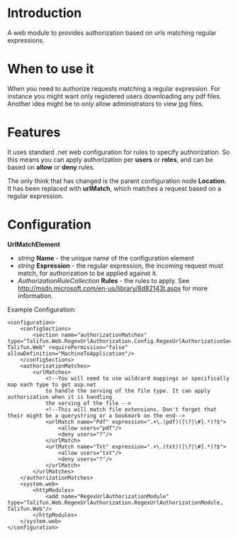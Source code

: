 # Introduction #

A web module to provides authorization based on urls matching regular expressions.

# When to use it #

When you need to authorize requests matching a regular expression. For instance you might want only registered users downloading any pdf files. Another idea might be to only allow administrators to view jpg files.

# Features #

It uses standard .net web configuration for rules to specify authorization. So this means you can apply authorization per **users** or **roles**, and can be based on **allow** or **deny** rules.

The only think that has changed is the parent configuration node **Location**. It has been replaced with **urlMatch**, which matches a request based on a regular expression.

# Configuration #

**UrlMatchElement**
  * _string_ **Name** - the unique name of the configuration element
  * _string_ **Expression** - the regular expression, the incoming request must match, for authorization to be applied against it.
  * _AuthorizationRuleCollection_ **Rules** - the rules to apply. See http://msdn.microsoft.com/en-us/library/8d82143t.aspx for more information.

Example Configuration:
```
<configuration>
	<configSections>
		<section name="authorizationMatches" type="Talifun.Web.RegexUrlAuthorization.Config.RegexUrlAuthorizationSection, Talifun.Web" requirePermission="false" allowDefinition="MachineToApplication"/>
	</configSections>
	<authorizationMatches>
		<urlMatches>
			<!--You will need to use wildcard mappings or specifically map each type to get asp.net 
			to handle the serving of the file type. It can apply authorization when it is handling
			the serving of the file	-->
			<!--This will match file extensions. Don't forget that their might be a querystring or a bookmark on the end-->
			<urlMatch name="Pdf" expression=".+\.(pdf)([\?|\#].*)?$">
				<allow users="pdf"/>
				<deny users="?"/>
			</urlMatch>
			<urlMatch name="Txt" expression=".+\.(txt)([\?|\#].*)?$">
				<allow users="txt"/>
				<deny users="?"/>
			</urlMatch>
		</urlMatches>
	</authorizationMatches>
	<system.web>
		<httpModules>
			<add name="RegexUrlAuthorizationModule" type="Talifun.Web.RegexUrlAuthorization.RegexUrlAuthorizationModule, Talifun.Web"/>
		</httpModules>
	</system.web>
</configuration>
```